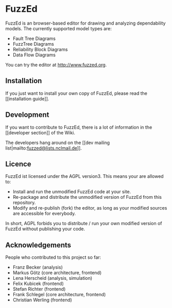 # FuzzEd

FuzzEd is an browser-based editor for drawing and analyzing dependability models. The currently supported model types are:

* Fault Tree Diagrams
* FuzzTree Diagrams
* Reliability Block Diagrams
* Data Flow Diagrams

You can try the editor at http://www.fuzzed.org.

## Installation

If you just want to install your own copy of FuzzEd, please read the [[installation guide]].

## Development

If you want to contribute to FuzzEd, there is a lot of information in the [[developer section]] of the Wiki.

The developers hang around on the [[dev mailing list|mailto:fuzzed@lists.nclmail.de]].

## Licence

FuzzEd ist licensed under the AGPL version3. This means your are allowed to:

* Install and run the unmodified FuzzEd code at your site.
* Re-package and distribute the unmodified version of FuzzEd from this repository. 
* Modify and re-publish (fork) the editor, as long as your modified sources are accessible for everybody.

In short, AGPL forbids you to distribute / run your own modified version of FuzzEd without publishing your code.
 
## Acknowledgements

People who contributed to this project so far:

* Franz Becker      (analysis)
* Markus Götz       (core architecture, frontend)
* Lena Herscheid    (analysis, simulation)
* Felix Kubicek     (frontend)
* Stefan Richter    (frontend)
* Frank Schlegel    (core architecture, frontend)
* Christian Werling (frontend)
